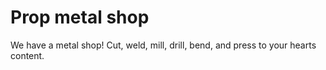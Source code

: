 # Prop metal shop
We have a metal shop! Cut, weld, mill, drill, bend, and press to your hearts content.
